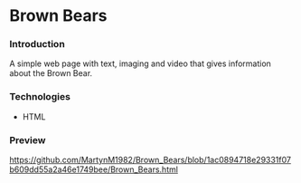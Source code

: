 # Brown Bears

### Introduction
A simple web page with text, imaging and video that gives information about the Brown Bear.

### Technologies
- HTML

### Preview

https://github.com/MartynM1982/Brown_Bears/blob/1ac0894718e29331f07b609dd55a2a46e1749bee/Brown_Bears.html 
